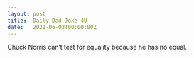```yaml
---
layout: post
title:  Daily Dad Joke 4U
date:   2022-06-03T00:00:00Z
---
```

Chuck Norris can’t test for equality because he has no equal.
